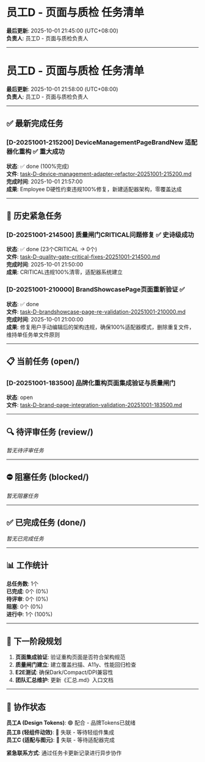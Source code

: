 # 员工D - 页面与质检 任务清单

**最后更新**: 2025-10-01 21:45:00 (UTC+08:00)  
**负责人**: 员工D - 页面与质检负责人  

---

# 员工D - 页面与质检 任务清单

**最后更新**: 2025-10-01 21:58:00 (UTC+08:00)  
**负责人**: 员工D - 页面与质检负责人  

---

## ✅ 最新完成任务

### [D-20251001-215200] DeviceManagementPageBrandNew 适配器化重构 ✅ **重大成功**
**状态**: ✅ done (100%完成)  
**文件**: [task-D-device-management-adapter-refactor-20251001-215200.md](done/2025-10/task-D-device-management-adapter-refactor-20251001-215200.md)  
**完成时间**: 2025-10-01 21:57:00  
**成果**: Employee D硬性约束违规100%修复，新建适配器架构，零覆盖达成

---

## 🚨 历史紧急任务

### [D-20251001-214500] 质量闸门CRITICAL问题修复 ✅ **史诗级成功**  
**状态**: ✅ done (23个CRITICAL → 0个)  
**文件**: [task-D-quality-gate-critical-fixes-20251001-214500.md](open/task-D-quality-gate-critical-fixes-20251001-214500.md)  
**完成时间**: 2025-10-01 21:50:00  
**成果**: CRITICAL违规100%清零，适配器系统建立

### [D-20251001-210000] BrandShowcasePage页面重新验证 ✅
**状态**: ✅ done  
**文件**: [task-D-brandshowcase-page-re-validation-20251001-210000.md](done/task-D-brandshowcase-page-re-validation-20251001-210000.md)  
**完成时间**: 2025-10-01 21:00:00  
**成果**: 修复用户手动编辑后的架构违规，确保100%适配器模式，删除重复文件，维持单任务单文件原则

---

## 📋 当前任务 (open/)

### [D-20251001-183500] 品牌化重构页面集成验证与质量闸门
**状态**: open  
**文件**: [task-D-brand-page-integration-validation-20251001-183500.md](open/task-D-brand-page-integration-validation-20251001-183500.md)  

---

## 🔍 待评审任务 (review/)

*暂无待评审任务*

---

## ⛔ 阻塞任务 (blocked/)

*暂无阻塞任务*

---

## ✅ 已完成任务 (done/)

*暂无已完成任务*

---

## 📊 工作统计

**总任务数**: 1个  
**已完成**: 0个 (0%)  
**待评审**: 0个 (0%)  
**阻塞**: 0个 (0%)  
**进行中**: 1个 (100%)  

---

## 🎯 下一阶段规划

1. **页面集成验证**: 验证重构页面是否符合架构规范
2. **质量闸门建立**: 建立覆盖扫描、A11y、性能回归检查
3. **E2E测试**: 确保Dark/Compact/DPI兼容性
4. **团队汇总维护**: 更新《汇总.md》入口文档

---

## 🤝 协作状态

**员工A (Design Tokens)**: 🟢 配合 - 品牌Tokens已就绪  
**员工B (轻组件动效)**: 🔴 失联 - 等待轻组件集成  
**员工C (适配与图元)**: 🔴 失联 - 等待适配器完成  

**紧急联系方式**: 通过任务卡更新记录进行异步协作